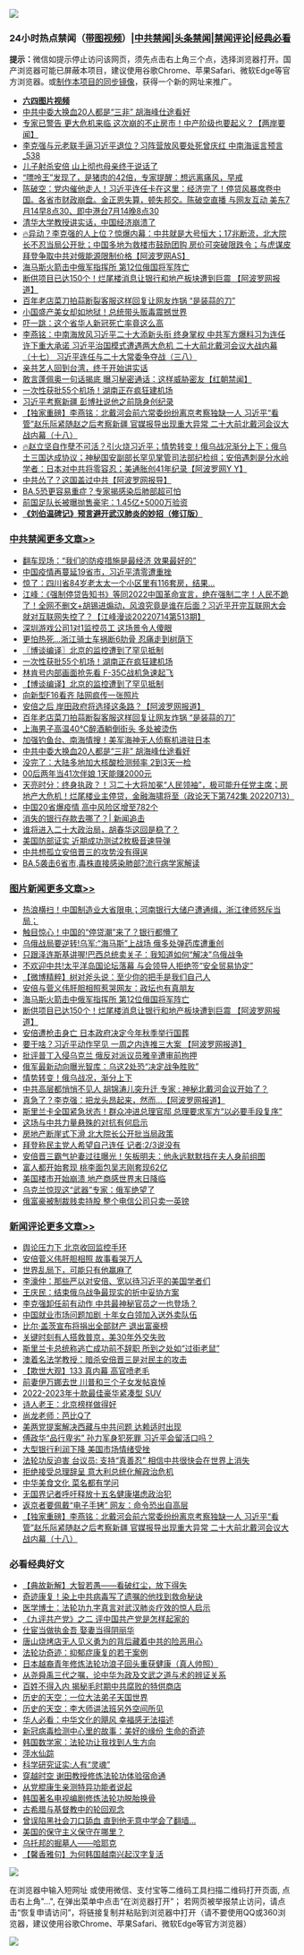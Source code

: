 ![](https://raw.githubusercontent.com/jsvpn/jsproxy/dev/64photo/fqnews-qr.jpg)

<div id="tt">
<h3>24小时热点禁闻（<a href="https://aaa.v2dns.tk/?QAjUl=BgRp5UNKRn&T5Vk=fPVH&Q59Ab=WxGE" target="_blank">带图视频</a>）|<a href="#%E4%B8%AD%E5%85%B1%E7%A6%81%E9%97%BB%E6%9B%B4%E5%A4%9A%E6%96%87%E7%AB%A0">中共禁闻</a>|<a href="#%E5%9B%BE%E7%89%87%E6%96%B0%E9%97%BB%E6%9B%B4%E5%A4%9A%E6%96%87%E7%AB%A0">头条禁闻</a>|<a href="#%E6%96%B0%E9%97%BB%E8%AF%84%E8%AE%BA%E6%9B%B4%E5%A4%9A%E6%96%87%E7%AB%A0">禁闻评论|<a href="#%E5%BF%85%E7%9C%8B%E7%BB%8F%E5%85%B8%E5%A5%BD%E6%96%87">经典必看</a></h3>
<div><b>提示：</b>微信如提示停止访问该网页，须先点击右上角三个点，选择浏览器打开。国产浏览器可能已屏蔽本项目，建议使用谷歌Chrome、苹果Safari、微软Edge等官方浏览器。或<a href="%E5%88%B6%E4%BD%9Cgit%E7%A6%81%E9%97%BB%E9%95%9C%E5%83%8F.md">制作本项目的同步镜像</a>，获得一个新的网址来推广。</div>
<ul>
<li><b><a href="http://d2.v2rss.gq/64.mp4" target="_blank">六四图片视频</a></b></li>
<li><a href="/cbnews/20220714/1758235.md">中共中委大换血20人都是“三非” 胡海峰仕途看好</a></li>
<li><a href="/bannedvideo/20220714/1758288.md">专家已警告 更大危机来临 这次崩的不止房市！中产阶级也要起义？【两岸要闻】</a></li>
<li><a href="/comments/20220714/1758391.md">李克强与元老联手逼习近平退位？习阵营放风要处死曾庆红 中南海谣言预言_538</a></li>
<li><a href="/cnnews/20220714/1758255.md">儿子射杀安倍 山上彻也母亲终于说话了</a></li>
<li><a href="/health/20220714/1758244.md">“嘌呤王”发现了，是猪肉的42倍，专家提醒：想远离痛风，早戒</a></li>
<li><a href="/bannedvideo/20220714/1758299.md">陈破空：党内催他走人！习近平连任卡在这里：经济完了！停贷风暴席卷中国。各省市财政崩盘。金正恩失算，顿失邦交。陈破空直播 与网友互动 美东7月14早8点30、即中港台7月14晚8点30</a></li>
<li><a href="/bannedvideo/20220714/1758390.md">清华大学教授讲实话，中国经济崩溃了</a></li>
<li><a href="/bannedvideo/20220715/1758485.md">🔥异动？李克强的人上位？惊爆内幕：中共就是大号恒大；17兆断流，北大院长不忍当局公开批；中国多地为救楼市鼓励团购 房价可突破限跌令；与虎谋皮 拜登争取中共对俄能源限制价格【阿波罗网AS】</a></li>
<li><a href="/topimagenews/20220715/1758429.md">海马斯火箭击中俄军指挥所 第12位俄国将军阵亡</a></li>
<li><a href="/topimagenews/20220714/1758395.md">断供项目已达150个！烂尾楼消息让银行和地产板块遭到巨震 【阿波罗网报道】</a></li>
<li><a href="/cbnews/20220714/1758318.md">百年老店菜刀拍蒜断裂客服这样回复让网友炸锅 “是装蒜的刀”</a></li>
<li><a href="/cnnews/20220715/1758481.md">小国盛产美女却如地狱！总统带头贩毒震撼世界</a></li>
<li><a href="/cnnews/20220715/1758448.md">吓一跳：这个省华人新冠死亡率竟这么高</a></li>
<li><a href="/comments/20220714/1758314.md">李燕铭：中南海放风习近平二十大添新头衔 终身掌权 中共军方爆料习为连任许下重大承诺 习近平治国模式遭遇两大危机 二十大前北戴河会议大战内幕（十七） 习近平连任与二十大常委争夺战（三八）</a></li>
<li><a href="/bannedvideo/20220715/1758407.md">亲共艺人回到台湾，终于开始讲实话</a></li>
<li><a href="/bannedvideo/20220715/1758446.md">敢言蓬佩奥一句话揭底  曝习秘密通话：这样威胁密友【红朝禁闻】</a></li>
<li><a href="/cbnews/20220715/1758573.md">一次性获批55个机场！湖南正在疯狂建机场</a></li>
<li><a href="/ssgc/20220715/1758465.md">习近平考察新疆 彭博社说他之前隐身创纪录</a></li>
<li><a href="/comments/20220715/1758447.md">【独家重磅】李燕铭：北戴河会前六常委纷纷离京考察独缺一人 习近平“看管”赵乐际紧随赵之后考察新疆 官媒报导出现重大异常 二十大前北戴河会议大战内幕（十八）</a></li>
<li><a href="/bannedvideo/20220714/1758328.md">🔥赵立坚自作孽不可活？引火烧习近平；情势转变！俄乌战况渐分上下；俄乌土三国达成协议；神秘国安副部长罕见掌管司法部纪检组；安倍遇刺是分水岭 学者：日本对中共将零容忍；美通胀创41年纪录【阿波罗网Y Y】</a></li>
<li><a href="/cnnews/20220715/1758462.md">中共怂了？这国盖过中共【阿波罗网报导】</a></li>
<li><a href="/cnnews/20220714/1758222.md">BA.5恐更容易重症？专家揭感染后肺部超可怕</a></li>
<li><a href="/cnnews/20220714/1758287.md">前国足队长被曝抛售豪宅：1.45亿+5000万验资</a></li>
<li><b><a href="/comments/20200207/1272816.md" target="_blank">《刘伯温碑记》预言避开武汉肺炎的妙招（修订版）</a></b></li>
</ul>
</div>

<div class="catlist">
<h3><a href="/cbnews/" target="_blank">中共禁闻</a><span><a href="/cbnews/" target="_blank" rel="nofollow">更多文章>></a></span></h3>
<ul>
<li><a href="/cbnews/20220715/1758668.md" target="_blank">翻车现场：“我们的防疫措施是最经济 效果最好的”</a></li>
<li><a href="/cbnews/20220715/1758661.md" target="_blank">中国疫情再蔓延19省市，习近平清零遭重挫</a></li>
<li><a href="/cbnews/20220715/1758660.md" target="_blank">惊了：四川省84岁老太太一个小区里有116套房，结果…</a></li>
<li><a href="/cbnews/20220715/1758642.md" target="_blank">江峰：《强制停贷告知书》等同2022中国革命宣言，绝在强制二字！人民不跪了！全网不删文+胡锡进煽动，风浪究竟是谁在后面？习近平开完互联网大会就对互联网失控了？【江峰漫谈20220714第513期】</a></li>
<li><a href="/cbnews/20220715/1758626.md" target="_blank">深圳游戏公司1对1监控员工 这场景令人傻眼</a></li>
<li><a href="/cbnews/20220715/1758604.md" target="_blank">更怕热死…浙江骑士车祸断6肋骨 忍痛走到树荫下</a></li>
<li><a href="/cbnews/20220715/1758597.md" target="_blank">〖博谈编译〗北京的监控遭到了罕见抵制</a></li>
<li><a href="/cbnews/20220715/1758573.md" target="_blank">一次性获批55个机场！湖南正在疯狂建机场</a></li>
<li><a href="/cbnews/20220715/1758556.md" target="_blank">林肯号内部画面抢先看 F-35C战机急速起飞</a></li>
<li><a href="/cbnews/20220715/1758554.md" target="_blank">【博谈编译】北京的监控遭到了罕见抵制</a></li>
<li><a href="/cbnews/20220715/1758538.md" target="_blank">向新型F16看齐 陆网疯传一张照片</a></li>
<li><a href="/cbnews/20220714/1758396.md" target="_blank">安倍之后 岸田政府将选择这条路？【阿波罗网报道】</a></li>
<li><a href="/cbnews/20220714/1758318.md" target="_blank">百年老店菜刀拍蒜断裂客服这样回复让网友炸锅 “是装蒜的刀”</a></li>
<li><a href="/cbnews/20220714/1758290.md" target="_blank">上海男子高温40℃醉酒躺倒街头 多处被烫伤</a></li>
<li><a href="/cbnews/20220714/1758275.md" target="_blank">加强钓鱼台、南海情搜！美军海神无人侦察机进驻日本</a></li>
<li><a href="/cbnews/20220714/1758235.md" target="_blank">中共中委大换血20人都是“三非” 胡海峰仕途看好</a></li>
<li><a href="/cbnews/20220714/1758219.md" target="_blank">没完了：大陆多地加大核酸检测频率 2到3天一检</a></li>
<li><a href="/cbnews/20220714/1758184.md" target="_blank">00后两年当41次伴娘 1天能赚2000元</a></li>
<li><a href="/cbnews/20220714/1758126.md" target="_blank">天亮时分：终身执政？！习二十大将加冕“人民领袖”，极可能升任党主席；房地产大危机！烂尾楼业主停贷，金融海啸将至（政论天下第742集 20220713）</a></li>
<li><a href="/cbnews/20220714/1757771.md" target="_blank">中国20省爆疫情 高中风险区增至782个</a></li>
<li><a href="/cbnews/20220714/1757815.md" target="_blank">消失的银行存款去哪了？| 新闻追击</a></li>
<li><a href="/cbnews/20220714/1758086.md" target="_blank">谁将进入二十大政治局，胡春华这回是稳了？</a></li>
<li><a href="/cbnews/20220714/1758035.md" target="_blank">美国防部证实 近期成功测试2枚极音速导弹</a></li>
<li><a href="/cbnews/20220714/1757971.md" target="_blank">中共想孤立安倍晋三的攻势没有得逞</a></li>
<li><a href="/cbnews/20220714/1757958.md" target="_blank">BA.5袭击6省市,毒株直接感染肺部?流行病学家解读</a></li>

</ul>
</div>
<div class="catlist">
<h3><a href="/topimagenews/" target="_blank">图片新闻</a><span><a href="/topimagenews/" target="_blank" rel="nofollow">更多文章>></a></span></h3>
<ul>
<li><a href="/topimagenews/20220715/1758667.md" target="_blank">热浪横扫！中国制造业大省限电；河南银行大储户遭通缉，浙江律师怒斥当局；</a></li>
<li><a href="/topimagenews/20220715/1758659.md" target="_blank">触目惊心！中国的“停贷潮”来了？银行都懵了</a></li>
<li><a href="/topimagenews/20220715/1758650.md" target="_blank">乌俄战局要逆转!乌军:“海马斯”上战场 俄多处弹药库遭重创</a></li>
<li><a href="/topimagenews/20220715/1758643.md" target="_blank">只跟泽连斯基讲喔!巴西总统卖关子：我知道如何“解决”乌俄战争</a></li>
<li><a href="/topimagenews/20220715/1758625.md" target="_blank">不欢迎中共!太平洋岛国论坛落幕 与会领导人拒绝签“安全贸易协定”</a></li>
<li><a href="/topimagenews/20220715/1758624.md" target="_blank">【微博精粹】树对斧头说：至少你的把手是我们自己人</a></li>
<li><a href="/topimagenews/20220715/1758603.md" target="_blank">安倍与菅义伟肝胆相照惹哭网友：政坛也有真朋友</a></li>
<li><a href="/topimagenews/20220715/1758429.md" target="_blank">海马斯火箭击中俄军指挥所 第12位俄国将军阵亡</a></li>
<li><a href="/topimagenews/20220714/1758395.md" target="_blank">断供项目已达150个！烂尾楼消息让银行和地产板块遭到巨震 【阿波罗网报道】</a></li>
<li><a href="/topimagenews/20220714/1758270.md" target="_blank">安倍遭枪击身亡 日本政府决定今年秋季举行国葬</a></li>
<li><a href="/topimagenews/20220714/1758211.md" target="_blank">要干啥？习近平动作罕见 一周之内连推三大案 【阿波罗网报道】</a></li>
<li><a href="/topimagenews/20220714/1758183.md" target="_blank">批评普丁入侵乌克兰 俄反对派议员雅辛遭审前拘押</a></li>
<li><a href="/topimagenews/20220714/1758127.md" target="_blank">俄军最新动向曝光智库：乌这2处恐“决定战争胜败”</a></li>
<li><a href="/topimagenews/20220714/1758058.md" target="_blank">情势转变！俄乌战况，渐分上下</a></li>
<li><a href="/topimagenews/20220714/1757940.md" target="_blank">中共高层都悄悄不见人 胡锦涛儿突升迁 专家 : 神秘北戴河会议开始了？</a></li>
<li><a href="/topimagenews/20220713/1757868.md" target="_blank">真急了？李克强：把龙头昂起来，然而…【阿波罗网报道】</a></li>
<li><a href="/topimagenews/20220713/1757830.md" target="_blank">斯里兰卡全国紧急状态！群众冲进总理官邸 总理要求军方“以必要手段复序”</a></li>
<li><a href="/topimagenews/20220713/1757730.md" target="_blank">这场与中共力量悬殊的对抗有何启示</a></li>
<li><a href="/topimagenews/20220713/1757729.md" target="_blank">房地产断崖式下滑 北大院长公开批当局政策</a></li>
<li><a href="/topimagenews/20220713/1757693.md" target="_blank">拜登称民主党人希望自己连任 记者:2/3说没有</a></li>
<li><a href="/topimagenews/20220713/1757672.md" target="_blank">安倍晋三霸气护妻过往曝光！矢板明夫：他永远默默挡在夫人身前组图</a></li>
<li><a href="/topimagenews/20220713/1757654.md" target="_blank">富人都开始套现 桃李面包吴志刚套现62亿</a></li>
<li><a href="/topimagenews/20220712/1757404.md" target="_blank">美国楼市开始崩溃 地产商感世界末日降临</a></li>
<li><a href="/topimagenews/20220712/1757320.md" target="_blank">乌克兰惊现这“武器”专家：俄军绝望了</a></li>
<li><a href="/topimagenews/20220712/1757319.md" target="_blank">俄富豪被制裁贱卖持股 整个电信公司只卖一英镑</a></li>

</ul>
</div>
<div class="catlist">
<h3><a href="/comments/" target="_blank">新闻评论</a><span><a href="/comments/" target="_blank" rel="nofollow">更多文章>></a></span></h3>
<ul>
<li><a href="/comments/20220715/1758654.md" target="_blank">舆论压力下 北京收回监控手环</a></li>
<li><a href="/comments/20220715/1758653.md" target="_blank">安倍菅义伟肝胆相照 故事看哭万人</a></li>
<li><a href="/comments/20220715/1758609.md" target="_blank">世界乱局下，可能只有他赢麻了</a></li>
<li><a href="/comments/20220715/1758608.md" target="_blank">李濠仲：那些严以对安倍、宽以待习近平的美国学者们</a></li>
<li><a href="/comments/20220715/1758607.md" target="_blank">王庆民：结束俄乌战争最现实的折中妥协方案</a></li>
<li><a href="/comments/20220715/1758594.md" target="_blank">李克强卸任前有动作 中共最神秘官员之一也登场？</a></li>
<li><a href="/comments/20220715/1758593.md" target="_blank">中国就业市场问题加剧 十年女白领加入送外卖队伍</a></li>
<li><a href="/comments/20220715/1758592.md" target="_blank">比尔·盖茨宣布将捐出全部财产 退出富豪榜</a></li>
<li><a href="/comments/20220715/1758588.md" target="_blank">关键时刻有人搭救普京，美30年外交失败</a></li>
<li><a href="/comments/20220715/1758569.md" target="_blank">斯里兰卡总统称逃亡成功前不辞职 所到之处如“过街老鼠”</a></li>
<li><a href="/comments/20220715/1758553.md" target="_blank">澳着名法学教授：暗杀安倍晋三是对民主的攻击</a></li>
<li><a href="/comments/20220715/1758540.md" target="_blank">【欺世大观】133 真内幕 高官喷老毛</a></li>
<li><a href="/comments/20220715/1758530.md" target="_blank">前妻伊万娜去世 川普和三个子女发帖哀悼</a></li>
<li><a href="/comments/20220715/1758529.md" target="_blank">2022-2023年十款最佳豪华紧凑型 SUV</a></li>
<li><a href="/comments/20220715/1758512.md" target="_blank">诗人老王：北京榜样做得好</a></li>
<li><a href="/comments/20220715/1758511.md" target="_blank">尚龙老师：芭比Q了</a></li>
<li><a href="/comments/20220715/1758505.md" target="_blank">美两党提案解决西藏与中共问题 达赖适时出现</a></li>
<li><a href="/comments/20220715/1758490.md" target="_blank">傅政华“品行卑劣” 孙力军身犯死罪 习近平会留活口吗？</a></li>
<li><a href="/comments/20220715/1758489.md" target="_blank">大型银行利润下降 美国市场情绪受挫</a></li>
<li><a href="/comments/20220715/1758476.md" target="_blank">法轮功反迫害 台议员: 支持“真善忍” 相信中共很快会在世界上消失</a></li>
<li><a href="/comments/20220715/1758475.md" target="_blank">拒绝接受总理辞呈 意大利总统化解政治危机</a></li>
<li><a href="/comments/20220715/1758459.md" target="_blank">中华美食文化 菜名都有学问</a></li>
<li><a href="/comments/20220715/1758458.md" target="_blank">无国界记者呼吁释放十五名健康堪虑政治犯</a></li>
<li><a href="/comments/20220715/1758452.md" target="_blank">返京者要佩戴“电子手铐” 网友：命令恐出自高层</a></li>
<li><a href="/comments/20220715/1758447.md" target="_blank">【独家重磅】李燕铭：北戴河会前六常委纷纷离京考察独缺一人 习近平“看管”赵乐际紧随赵之后考察新疆 官媒报导出现重大异常 二十大前北戴河会议大战内幕（十八）</a></li>

</ul>
</div>

<div class="catlist">
<h3>必看经典好文</h3>
<ul>
<li><a href="/comments/20201217/1449706.md" target="_blank">【典故新解】大智若愚——看破红尘，放下得失</a></li>
<li><a href="/topimagenews/20210131/1478453.md" target="_blank">奇迹康复！染上中共病毒写了遗嘱的他找到救命秘诀</a></li>
<li><a href="/comments/20200820/1382989.md" target="_blank">医学博士：法轮功九字真言对武汉肺炎疗效的惊人启示</a></li>
<li><a href="/bookonline/20131116/201055.md" target="_blank">《九评共产党》之二 评中国共产党是怎样起家的</a></li>
<li><a href="/lifebaike/20161111/612348.md" target="_blank">仕宦当做执金吾 娶妻当得阴丽华</a></li>
<li><a href="/cbnews/20220615/1745823.md" target="_blank">唐山烧烤店无人见义勇为的背后藏着中共的险恶用心</a></li>
<li><a href="/cbnews/20220708/1755180.md" target="_blank">法轮功奇迹：抑郁症康复的若干案例</a></li>
<li><a href="/comments/20211023/1642745.md" target="_blank">日本越裔青年修炼法轮功浪子回头重获健康（真人帅照）</a></li>
<li><a href="/tculture/20180501/935934.md" target="_blank">从尧舜禹三代之嘱，论中华为政及文武之道与术的辨证关系</a></li>
<li><a href="/lifebaike/20200711/1358994.md" target="_blank">百姓不得入内 揭秘毛时期中共腐败的特供商店</a></li>
<li><a href="/tculture/20121025/73067.md" target="_blank">历史的天空：一位大法弟子天国世界</a></li>
<li><a href="/tculture/20121025/73064.md" target="_blank">历史的天空：李大师讲法班另外空间所见</a></li>
<li><a href="/comments/20220220/1694796.md" target="_blank">华人必看：中华文化的飓风 幸福感无法描述</a></li>
<li><a href="/cbnews/20210421/1530674.md" target="_blank">新冠病毒检测中心里的故事：美好的缘份 生命的奇迹</a></li>
<li><a href="/comments/20220418/1721061.md" target="_blank">韩国数学家：法轮功让我找到人生方向</a></li>
<li><a href="/cbnews/20210809/1603030.md" target="_blank">萍水仙踪</a></li>
<li><a href="/cnnews/20220202/1686894.md" target="_blank">科学研究证实:人有“灵魂”</a></li>
<li><a href="/comments/20200511/1322384.md" target="_blank">穿越时空 谢田教授修炼法轮功体验宿命通</a></li>
<li><a href="/comments/20210720/1516768.md" target="_blank">从党棍康生亲测特异功能者说起</a></li>
<li><a href="/comments/20210805/1600200.md" target="_blank">韩国著名电视编剧修炼法轮功脱胎换骨</a></li>
<li><a href="/comments/20220503/1727847.md" target="_blank">古希腊与基督教中的轮回观念</a></li>
<li><a href="/topimagenews/20200928/1404412.md" target="_blank">曾误陷黑社会刀口舔血 直到他无意中学会了翻墙&#8230;</a></li>
<li><a href="/lifebaike/20200520/1331379.md" target="_blank">美国的保守主义保守在哪里？</a></li>
<li><a href="/lifebaike/20210815/1606781.md" target="_blank">乌托邦的掘墓人——哈耶克</a></li>
<li><a href="/bannedvideo/20210301/1495767.md" target="_blank">【馨香雅句】为何韩国越南兴起汉字复活</a></li>

</ul>
</div>

![](https://raw.githubusercontent.com/jsvpn/jsproxy/dev/64photo/fqnews-qr.jpg)

在浏览器中输入短网址 或使用微信、支付宝等二维码工具扫描二维码打开页面, 点击右上角"...", 在弹出菜单中点击“在浏览器打开”； 若网页被举报禁止访问，请点击“恢复申请访问”，将链接复制并粘贴到浏览器中打开（请不要使用QQ或360浏览器，建议使用谷歌Chrome、苹果Safari、微软Edge等官方浏览器）

![](https://raw.githubusercontent.com/jsvpn/jsproxy/dev/64photo/wx.jpg)